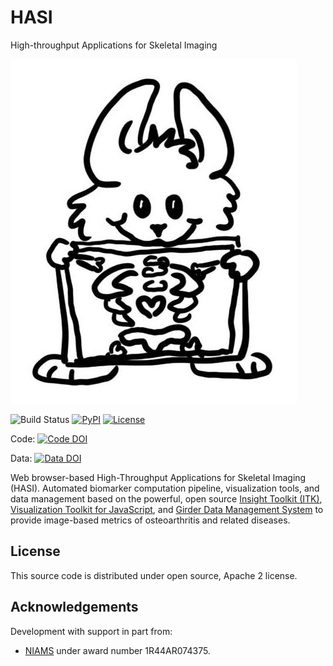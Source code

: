 # HASI

High-throughput Applications for Skeletal Imaging

![HASI Logo](./hasi-logo.jpg)

![Build Status](https://github.com/KitwareMedical/HASI/workflows/Build,%20test,%20package/badge.svg)
[![PyPI](https://img.shields.io/pypi/v/itk-hasi.svg)](https://pypi.python.org/pypi/itk-hasi)
[![License](https://img.shields.io/badge/License-Apache%202.0-blue.svg)](https://github.com/KitwareMedical/HASI/blob/master/LICENSE)

Code: [![Code DOI](https://zenodo.org/badge/213758778.svg)](https://zenodo.org/badge/latestdoi/213758778)

Data: [![Data DOI](https://zenodo.org/badge/DOI/10.5281/zenodo.3909552.svg)](https://doi.org/10.5281/zenodo.3909552)

Web browser-based High-Throughput Applications for Skeletal Imaging (HASI).
Automated biomarker computation pipeline, visualization tools, and data
management based on the powerful, open source [Insight Toolkit
(ITK)](https://github.com/InsightSoftwareConsortium/ITK), [Visualization
Toolkit for JavaScript](https://kitware.github.io/vtk-js/index.html), and
[Girder Data Management System](https://github.com/girder/girder) to provide
image-based metrics of osteoarthritis and related diseases.

License
-------

This source code is distributed under open source, Apache 2 license.

Acknowledgements
----------------

Development with support in part from:

- [NIAMS](https://www.niams.nih.gov/) under award number 1R44AR074375.
